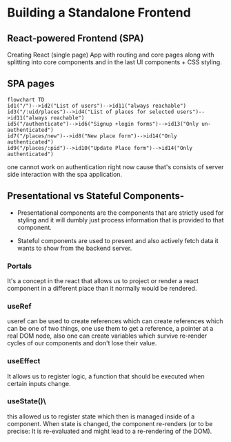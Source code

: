 # Building a Standalone Frontend

## React-powered Frontend (SPA)

Creating React (single page) App with routing and core pages along with splitting into core components and in the last UI components + CSS styling.



## SPA pages

```mermaid
flowchart TD
id1("/")-->id2("List of users")-->id11("always reachable")
id3("/:uid/places")-->id4("List of places for selected users")-->id11("always reachable")
id5("/authenticate")-->id6("Signup +login forms")-->id13("Only un-authenticated")
id7("/places/new")-->id8("New place form")-->id14("Only authenticated")
id9("/places/:pid")-->id10("Update Place form")-->id14("Only authenticated")

```

one cannot work on authentication right now cause that's consists of server side interaction with the spa application.

## Presentational  vs  Stateful Components-

- Presentational components are the components that are strictly used for styling and it will dumbly just process information that is provided to that component.

- Stateful components are used to present and also actively fetch data it wants to show from the backend server.

 

### Portals

It's a concept in the react that allows us to project or render a react component in a different place than it normally would be rendered.

### useRef

useref can be used to create references which can create references which can be one of two things, one use them to get a reference, a pointer at a real DOM node, also one can create variables which survive re-render cycles of our components and don't lose their value.

### useEffect 

It allows us to register logic, a function that should be executed when certain inputs change.

### useState()\

this allowed us to register state which then is managed inside of a component. When state is changed, the component re-renders (or to be precise: It is re-evaluated and might lead to a re-rendering of the DOM).

